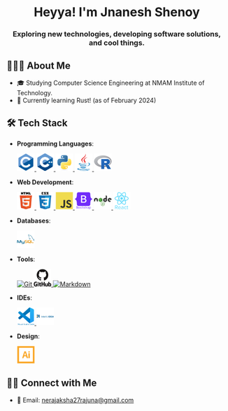 <h1 align="center">Heyya! I'm Jnanesh Shenoy</h1>
<h3 align="center">Exploring new technologies, developing software solutions, and cool things.</h3>

## 👨🏻‍💻 About Me
- 🎓 Studying Computer Science Engineering at NMAM Institute of Technology.
- 🌱 Currently learning Rust! (as of February 2024)

## 🛠 Tech Stack
- **Programming Languages**:
  <p align="left">
    <a href="https://www.cprogramming.com/" target="_blank" rel="noreferrer">
      <img src="https://raw.githubusercontent.com/devicons/devicon/master/icons/c/c-original.svg" alt="C" width="40" height="40"/>
    </a>
    <a href="https://www.w3schools.com/cpp/" target="_blank" rel="noreferrer">
      <img src="https://raw.githubusercontent.com/devicons/devicon/master/icons/cplusplus/cplusplus-original.svg" alt="C++" width="40" height="40"/>
    </a>
    <a href="https://www.python.org/" target="_blank" rel="noreferrer">
      <img src="https://raw.githubusercontent.com/devicons/devicon/master/icons/python/python-original.svg" alt="Python" width="40" height="40"/>
    </a>
    <a href="https://www.java.com/" target="_blank" rel="noreferrer">
      <img src="https://raw.githubusercontent.com/devicons/devicon/master/icons/java/java-original.svg" alt="Java" width="40" height="40"/>
    </a>
    <a href="https://www.r-project.org/" target="_blank" rel="noreferrer">
      <img src="https://raw.githubusercontent.com/devicons/devicon/master/icons/r/r-original.svg" alt="R" width="40" height="40"/>
    </a>
  </p>
- **Web Development**:
  <p align="left">
    <a href="https://www.w3.org/html/" target="_blank" rel="noreferrer">
      <img src="https://raw.githubusercontent.com/devicons/devicon/master/icons/html5/html5-original-wordmark.svg" alt="HTML5" width="40" height="40"/>
    </a>
    <a href="https://www.w3schools.com/css/" target="_blank" rel="noreferrer">
      <img src="https://raw.githubusercontent.com/devicons/devicon/master/icons/css3/css3-original-wordmark.svg" alt="CSS3" width="40" height="40"/>
    </a>
    <a href="https://developer.mozilla.org/en-US/docs/Web/JavaScript" target="_blank" rel="noreferrer">
      <img src="https://raw.githubusercontent.com/devicons/devicon/master/icons/javascript/javascript-original.svg" alt="JavaScript" width="40" height="40"/>
    </a>
    <a href="https://getbootstrap.com/" target="_blank" rel="noreferrer">
      <img src="https://raw.githubusercontent.com/devicons/devicon/master/icons/bootstrap/bootstrap-plain-wordmark.svg" alt="Bootstrap" width="40" height="40"/>
    </a>
    <a href="https://nodejs.org" target="_blank" rel="noreferrer">
      <img src="https://raw.githubusercontent.com/devicons/devicon/master/icons/nodejs/nodejs-original-wordmark.svg" alt="Node.js" width="40" height="40"/>
    </a>
    <a href="https://reactjs.org/" target="_blank" rel="noreferrer">
      <img src="https://raw.githubusercontent.com/devicons/devicon/master/icons/react/react-original-wordmark.svg" alt="React" width="40" height="40"/>
    </a>
  </p>
- **Databases**:
  <p align="left">
    <a href="https://www.mysql.com/" target="_blank" rel="noreferrer">
      <img src="https://raw.githubusercontent.com/devicons/devicon/master/icons/mysql/mysql-original-wordmark.svg" alt="MySQL" width="40" height="40"/>
    </a>
  </p>
- **Tools**:
  <p align="left">
    <a href="https://git-scm.com/" target="_blank" rel="noreferrer">
      <img src="https://www.vectorlogo.zone/logos/git-scm/git-scm-icon.svg" alt="Git" width="40" height="40"/>
    </a>
    <a href="https://github.com/" target="_blank" rel="noreferrer">
      <img src="https://raw.githubusercontent.com/devicons/devicon/master/icons/github/github-original-wordmark.svg" alt="GitHub" width="40" height="40"/>
    </a>
    <a href="https://www.markdownguide.org/" target="_blank" rel="noreferrer">
      <img src="https://raw.githubusercontent.com/simple-icons/simple-icons/develop/icons/markdown.svg" alt="Markdown" width="40" height="40"/>
    </a>
  </p>
- **IDEs**:
  <p align="left">
    <a href="https://code.visualstudio.com/" target="_blank" rel="noreferrer">
      <img src="https://raw.githubusercontent.com/devicons/devicon/master/icons/vscode/vscode-original-wordmark.svg" alt="VSCode" width="40" height="40"/>
    </a>
    <a href="https://www.jetbrains.com/idea/" target="_blank" rel="noreferrer">
      <img src="https://raw.githubusercontent.com/devicons/devicon/master/icons/intellij/intellij-original-wordmark.svg" alt="IntelliJ" width="40" height="40"/>
    </a>
  </p>
- **Design**:
  <p align="left">
    <a href="https://www.adobe.com/products/illustrator.html" target="_blank" rel="noreferrer">
      <img src="https://raw.githubusercontent.com/devicons/devicon/master/icons/illustrator/illustrator-line.svg" alt="Illustrator" width="40" height="40"/>
    </a>
  </p>

## 🤝🏻 Connect with Me
- 📧 Email: [nerajaksha27rajuna@gmail.com](mailto:nerajaksha27rajuna@gmail.com)
